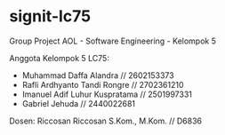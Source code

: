 # signit-lc75
Group Project AOL - Software Engineering - Kelompok 5

Anggota Kelompok 5 LC75:
- Muhammad Daffa Alandra // 2602153373
- Rafli Ardhyanto Tandi Rongre // 2702361210
- Imanuel Adif Luhur Kuspratama // 2501997331
- Gabriel Jehuda // 2440022681

Dosen: Riccosan Riccosan S.Kom., M.Kom. // D6836
